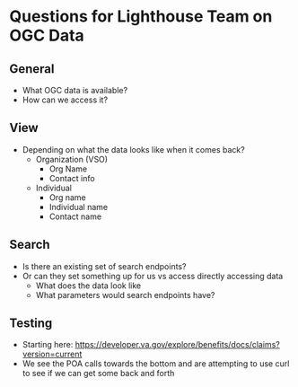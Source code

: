 # Questions for Lighthouse Team on OGC Data

## General
- What OGC data is available?
- How can we access it?

## View
- Depending on what the data looks like when it comes back?
  - Organization (VSO)
    - Org Name
    - Contact info
  - Individual
    - Org name
    - Individual name
    - Contact name

## Search
- Is there an existing set of search endpoints?
- Or can they set something up for us vs access directly accessing data
  - What does the data look like
  - What parameters would search endpoints have?

## Testing
- Starting here: https://developer.va.gov/explore/benefits/docs/claims?version=current
- We see the POA calls towards the bottom and are attempting to use curl to see if we can get some back and forth

